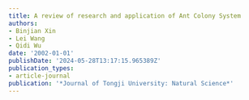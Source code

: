 ```yaml
---
title: A review of research and application of Ant Colony System
authors:
- Binjian Xin
- Lei Wang
- Qidi Wu
date: '2002-01-01'
publishDate: '2024-05-28T13:17:15.965389Z'
publication_types:
- article-journal
publication: '*Journal of Tongji University: Natural Science*'
---
```

